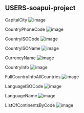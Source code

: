 ## USERS-soapui-project

CapitalCity
![image](https://github.com/KaraliovaQA/API-testing/assets/100686591/b33e895e-dba6-45ee-8f60-0091721f0a35)

CountryPhoneCode
![image](https://github.com/KaraliovaQA/API-testing/assets/100686591/e351cbae-5fe8-427d-b9a6-9e248ddcef4e)

CountryISOCode
![image](https://github.com/KaraliovaQA/API-testing/assets/100686591/5e2df7d4-a2ea-4a3c-a9a5-5e9ea3d1768d)

CountryISOName
![image](https://github.com/KaraliovaQA/SoapUI-testing/assets/100686591/7cbd5aab-3afc-48ef-933e-ecfb66bf11d8)

CurrencyName
![image](https://github.com/KaraliovaQA/SoapUI-testing/assets/100686591/fe42c7d3-1d49-40d1-bdef-8a67b6c6dbbb)

CountryInfo
![image](https://github.com/KaraliovaQA/SoapUI-testing/assets/100686591/e47da2ae-1835-401b-8fd4-caedadeeb323)

FullCountryInfoAllCountries
![image](https://github.com/KaraliovaQA/SoapUI-testing/assets/100686591/ec056be6-97ec-4c71-956b-b68b1445d900)

LanguageISOCode
![image](https://github.com/KaraliovaQA/SoapUI-testing/assets/100686591/10a981d6-a7c1-4363-812b-265529ac949b)

LanguageName
![image](https://github.com/KaraliovaQA/SoapUI-testing/assets/100686591/67921d8a-143f-4d70-978e-a069750b7c58)

ListOfContinentsByCode
![image](https://github.com/KaraliovaQA/SoapUI-testing/assets/100686591/0325da0b-ea31-427d-a198-9edd539152bc)
